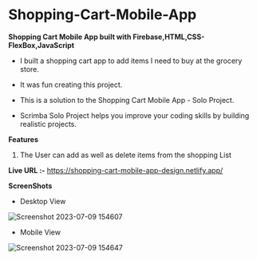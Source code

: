 # Shopping-Cart-Mobile-App
**Shopping Cart Mobile App built with Firebase,HTML,CSS-FlexBox,JavaScript**

- I built a shopping cart app to add items I need to buy at the grocery store.
+ It was fun creating this project.
* This is a solution to the Shopping Cart Mobile App - Solo Project.
+ Scrimba Solo Project helps you improve your coding skills by building realistic projects. 

**Features**
1. The User can add as well as delete items from the shopping List

**Live URL :-** https://shopping-cart-mobile-app-design.netlify.app/

**ScreenShots**

- Desktop View 

![Screenshot 2023-07-09 154607](https://github.com/aratidsa/Shopping-Cart-Mobile-App/assets/128802362/c9b3bb9c-6abf-47ca-b8b3-284a9867125b)

+ Mobile View

![Screenshot 2023-07-09 154647](https://github.com/aratidsa/Shopping-Cart-Mobile-App/assets/128802362/7644cd01-e8cf-4c06-91d3-383db499a7f6)
